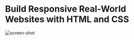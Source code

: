 # Build Responsive Real-World Websites with HTML and CSS
![screen-shot](https://user-images.githubusercontent.com/87929176/179871214-f1e20610-601e-4639-a183-95b5aa238281.PNG)
